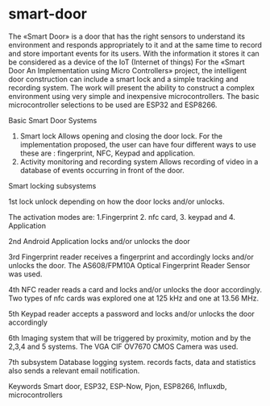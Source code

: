 # smart-door
The «Smart Door» is a door that has the right sensors to understand its environment and responds appropriately to it and at the same time to record and store important events for its users. With the information it stores it can be considered as a device of the IoT (Internet of things)
For the «Smart Door An Implementation using Micro Controllers» project, the intelligent door construction can include a smart lock and a simple tracking and recording system.
The work will present the ability to construct a complex environment using very simple and inexpensive microcontrollers. The basic microcontroller  selections to be used are ESP32 and ESP8266.

Basic Smart Door Systems
1. Smart lock Allows opening and closing the door lock.
For the implementation proposed, the user can have four different ways to use these are : fingerprint, NFC, Keypad and application.
2. Activity monitoring and recording system Allows recording of video in a database of events occurring in front of the door.


Smart locking subsystems

1st lock unlock depending on how the door locks and/or unlocks.

The activation modes are: 1.Fingerprint 2. nfc card, 3. keypad and 4. Application

2nd Android Application locks and/or unlocks the door

3rd Fingerprint reader receives a fingerprint and accordingly locks and/or unlocks the door. The AS608/FPM10A Optical Fingerprint Reader Sensor was used.

4th NFC reader reads a card and locks and/or unlocks the door accordingly. Two types of nfc cards was explored one at 125 kHz and one at 13.56 MHz.

5th Keypad reader accepts a password and locks and/or unlocks the door accordingly

6th Imaging system that will be triggered by proximity, motion and by the 2,3,4 and 5 systems. The VGA CIF OV7670 CMOS Camera was used.

7th subsystem Database logging system. records facts, data  and statistics also sends a relevant email notification.

Keywords
Smart door, ESP32, ESP-Now, Pjon, ESP8266, Influxdb, microcontrollers
